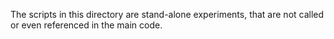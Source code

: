 The scripts in this directory are stand-alone experiments, that are not called or even referenced in the main code.